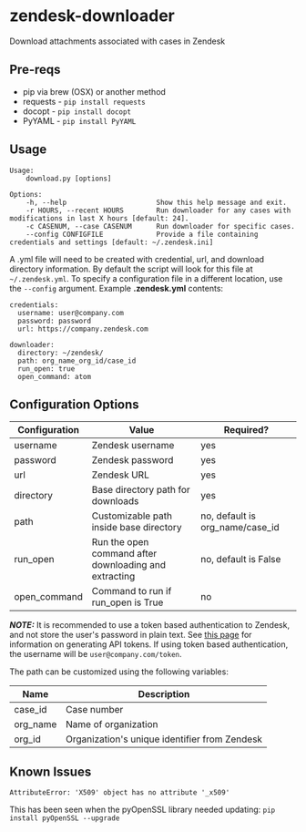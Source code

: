 # zendesk-downloader
Download attachments associated with cases in Zendesk

## Pre-reqs
 - pip via brew (OSX) or another method
 - requests - ```pip install requests```
 - docopt - ```pip install docopt```
 - PyYAML - ```pip install PyYAML```

## Usage
```
Usage:
    download.py [options]

Options:
    -h, --help                      Show this help message and exit.
    -r HOURS, --recent HOURS        Run downloader for any cases with modifications in last X hours [default: 24].
    -c CASENUM, --case CASENUM      Run downloader for specific cases.
    --config CONFIGFILE             Provide a file containing credentials and settings [default: ~/.zendesk.ini]
```

A .yml file will need to be created with credential, url, and download directory information. By default the script will look for this file at `~/.zendesk.yml`. To specify a configuration file in a different location, use the `--config` argument. Example **.zendesk.yml** contents:
```
credentials:
  username: user@company.com
  password: password
  url: https://company.zendesk.com

downloader:
  directory: ~/zendesk/
  path: org_name_org_id/case_id
  run_open: true
  open_command: atom
```

## Configuration Options
Configuration | Value | Required?
------------- | ----- | ---------
username | Zendesk username | yes
password | Zendesk password | yes
url | Zendesk URL | yes
directory | Base directory path for downloads | yes
path | Customizable path inside base directory | no, default is org_name/case_id
run_open | Run the open command after downloading and extracting | no, default is False
open_command | Command to run if run_open is True | no

_**NOTE:**_ It is recommended to use a token based authentication to Zendesk, and not store the user's password in plain text. See [this page](https://support.zendesk.com/hc/en-us/articles/226022787-Generating-a-new-API-token-) for information on generating API tokens. If using token based authentication, the username will be `user@company.com/token`.

The path can be customized using the following variables:

Name | Description
---- | -----------
case_id | Case number
org_name | Name of organization
org_id | Organization's unique identifier from Zendesk

## Known Issues
```
AttributeError: 'X509' object has no attribute '_x509'
```
This has been seen when the pyOpenSSL library needed updating:
```pip install pyOpenSSL --upgrade```
